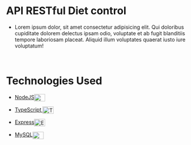 # API RESTful Diet control

- Lorem ipsum dolor, sit amet consectetur adipisicing elit. Qui doloribus cupiditate dolorem delectus ipsam odio, voluptate et ab fugit blanditiis tempore laboriosam placeat. Aliquid illum voluptates quaerat iusto iure voluptatum!

<br>

# Technologies Used

- <a href="https://nodejs.org/en/"> NodeJS</a><img align="center" alt="NodeJS" height="20" width="30" src="https://cdn.jsdelivr.net/gh/devicons/devicon/icons/nodejs/nodejs-original.svg">

- <a href="https://www.typescriptlang.org/"> TypeScript </a><img align="center" alt="TypeScript" height="20" width="30" src="https://cdn.jsdelivr.net/gh/devicons/devicon/icons/typescript/typescript-original.svg">

- <a href="https://expressjs.com/">Express</a><img align="center" alt="Express" height="20" width="30" src="https://cdn.jsdelivr.net/gh/devicons/devicon/icons/express/express-original.svg">

- <a href="https://www.mysql.com/">MySQL</a><img align="center" alt="MySQL" height="20" width="30" src="https://cdn.jsdelivr.net/gh/devicons/devicon/icons/mysql/mysql-original.svg">

<br>
